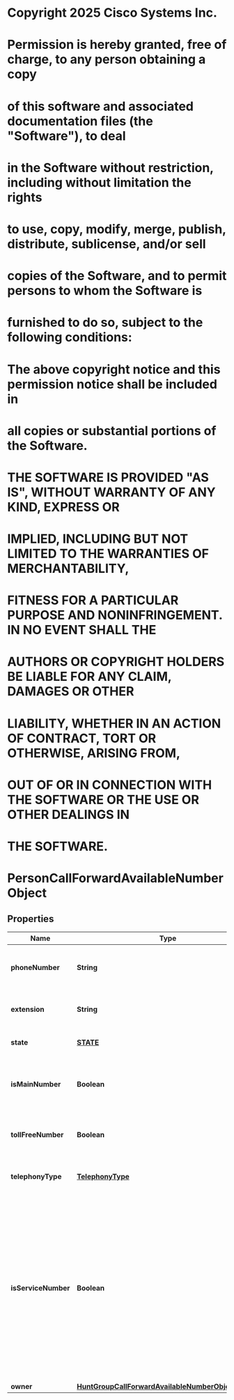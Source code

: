 <!--  Copyright 2025 Cisco Systems Inc.

Permission is hereby granted, free of charge, to any person obtaining a copy
of this software and associated documentation files (the "Software"), to deal
in the Software without restriction, including without limitation the rights
to use, copy, modify, merge, publish, distribute, sublicense, and/or sell
copies of the Software, and to permit persons to whom the Software is
furnished to do so, subject to the following conditions:

The above copyright notice and this permission notice shall be included in
all copies or substantial portions of the Software.

THE SOFTWARE IS PROVIDED "AS IS", WITHOUT WARRANTY OF ANY KIND, EXPRESS OR
IMPLIED, INCLUDING BUT NOT LIMITED TO THE WARRANTIES OF MERCHANTABILITY,
FITNESS FOR A PARTICULAR PURPOSE AND NONINFRINGEMENT. IN NO EVENT SHALL THE
AUTHORS OR COPYRIGHT HOLDERS BE LIABLE FOR ANY CLAIM, DAMAGES OR OTHER
LIABILITY, WHETHER IN AN ACTION OF CONTRACT, TORT OR OTHERWISE, ARISING FROM,
OUT OF OR IN CONNECTION WITH THE SOFTWARE OR THE USE OR OTHER DEALINGS IN
THE SOFTWARE.-->
# Copyright 2025 Cisco Systems Inc.
#
# Permission is hereby granted, free of charge, to any person obtaining a copy
# of this software and associated documentation files (the "Software"), to deal
# in the Software without restriction, including without limitation the rights
# to use, copy, modify, merge, publish, distribute, sublicense, and/or sell
# copies of the Software, and to permit persons to whom the Software is
# furnished to do so, subject to the following conditions:
#
# The above copyright notice and this permission notice shall be included in
# all copies or substantial portions of the Software.
#
# THE SOFTWARE IS PROVIDED "AS IS", WITHOUT WARRANTY OF ANY KIND, EXPRESS OR
# IMPLIED, INCLUDING BUT NOT LIMITED TO THE WARRANTIES OF MERCHANTABILITY,
# FITNESS FOR A PARTICULAR PURPOSE AND NONINFRINGEMENT. IN NO EVENT SHALL THE
# AUTHORS OR COPYRIGHT HOLDERS BE LIABLE FOR ANY CLAIM, DAMAGES OR OTHER
# LIABILITY, WHETHER IN AN ACTION OF CONTRACT, TORT OR OTHERWISE, ARISING FROM,
# OUT OF OR IN CONNECTION WITH THE SOFTWARE OR THE USE OR OTHER DEALINGS IN
# THE SOFTWARE.



# PersonCallForwardAvailableNumberObject


## Properties

| Name | Type | Description | Notes |
|------------ | ------------- | ------------- | -------------|
|**phoneNumber** | **String** | A unique identifier for the PSTN phone number. |  [optional] |
|**extension** | **String** | Extension for a PSTN phone number. |  [optional] |
|**state** | [**STATE**](STATE.md) | Phone number&#39;s state. |  |
|**isMainNumber** | **Boolean** | If &#x60;true&#x60;, the phone number is used as a location CLID. |  |
|**tollFreeNumber** | **Boolean** | If &#x60;true&#x60;, the phone number is a toll-free number. |  |
|**telephonyType** | [**TelephonyType**](TelephonyType.md) | The telephony type for the number. |  |
|**isServiceNumber** | **Boolean** | If &#x60;true&#x60;, the phone number is a service number; otherwise, it is a standard number. Service numbers are high-utilization or high-concurrency PSTN phone numbers that are neither mobile nor toll-free. |  |
|**owner** | [**HuntGroupCallForwardAvailableNumberObjectOwner**](HuntGroupCallForwardAvailableNumberObjectOwner.md) |  |  [optional] |



